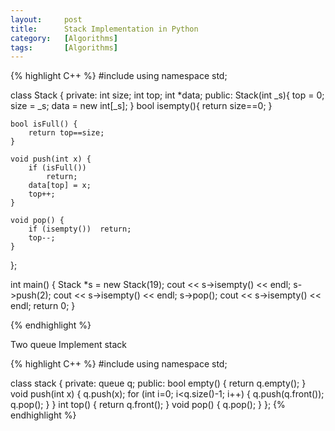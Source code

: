 ```yaml
---
layout:     post
title:      Stack Implementation in Python
category:   [Algorithms] 
tags:       [Algorithms]
---
```


{% highlight C++ %}
#include <iostream>
using namespace std;

class Stack {
private:
    int size;
    int top;
    int *data;
public:
    Stack(int _s){
        top = 0;
        size = _s;
        data = new int[_s];
    }
    bool isempty(){
        return size==0;
    }
    
    bool isFull() {
        return top==size;
    }
    
    void push(int x) {
        if (isFull())
            return;
        data[top] = x;
        top++;
    }
    
    void pop() {
        if (isempty())  return;
        top--;
    }
};

int main() {
    Stack *s = new Stack(19);
    cout << s->isempty() << endl;
    s->push(2);
    cout << s->isempty() << endl;
    s->pop();
    cout << s->isempty() << endl;
    return 0;
}

{% endhighlight %}


Two queue Implement stack

{% highlight C++ %}
#include <queue>
using namespace std;

class stack {
private:
    queue<int> q;
public:
    bool empty() {
        return q.empty();
    }
    void push(int x) {
        q.push(x);
        for (int i=0; i<q.size()-1; i++) {
            q.push(q.front());
            q.pop();
        }
    }
    int top() {
        return q.front();
    }
    void pop() {
        q.pop();
    }
};
{% endhighlight %}